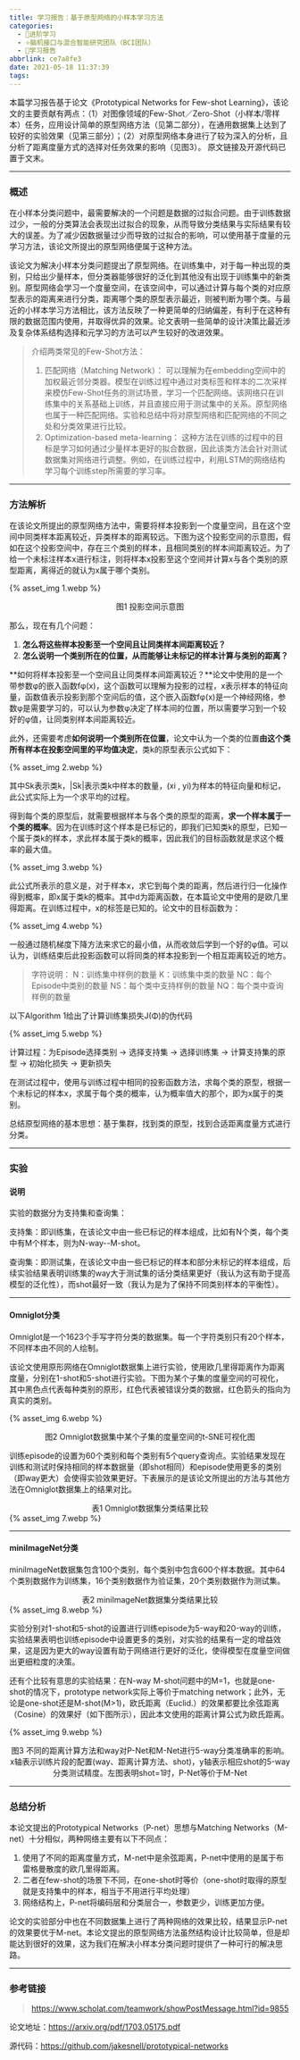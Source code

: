 ```yaml
---
title: 学习报告：基于原型网络的小样本学习方法
categories:
  - 🌙进阶学习
  - ⭐脑机接口与混合智能研究团队（BCI团队）
  - 💫学习报告
abbrlink: ce7a8fe3
date: 2021-05-18 11:37:39
tags:
---
```


本篇学习报告基于论文《Prototypical Networks for Few-shot Learning》，该论文的主要贡献有两点：（1）对图像领域的Few-Shot／Zero-Shot（小样本/零样本）任务，应用设计简单的原型网络方法（见第二部分），在通用数据集上达到了较好的实验效果（见第三部分）；（2）对原型网络本身进行了较为深入的分析，且分析了距离度量方式的选择对任务效果的影响（见图3）。 原文链接及开源代码已置于文末。

<!--more-->

***

### 概述

在小样本分类问题中，最需要解决的一个问题是数据的过拟合问题。由于训练数据过少，一般的分类算法会表现出过拟合的现象，从而导致分类结果与实际结果有较大的误差。为了减少因数据量过少而导致的过拟合的影响，可以使用基于度量的元学习方法，该论文所提出的原型网络便属于这种方法。

该论文为解决小样本分类问题提出了原型网络。在训练集中，对于每一种出现的类别，只给出少量样本，但分类器能够很好的泛化到其他没有出现于训练集中的新类别。原型网络会学习一个度量空间，在该空间中，可以通过计算与每个类的对应原型表示的距离来进行分类，距离哪个类的原型表示最近，则被判断为哪个类。与最近的小样本学习方法相比，该方法反映了一种更简单的归纳偏差，有利于在这种有限的数据范围内使用，并取得优异的效果。论文表明一些简单的设计决策比最近涉及复杂体系结构选择和元学习的方法可以产生较好的改进效果。

> 介绍两类常见的Few-Shot方法：
> 1. 匹配网络（Matching Network）：
> 可以理解为在embedding空间中的加权最近邻分类器。模型在训练过程中通过对类标签和样本的二次采样来模仿Few-Shot任务的测试场景，学习一个匹配网络。该网络只在训练集中的关系基础上训练，并且直接应用于测试集中的关系。原型网络也属于一种匹配网络。实验和总结中将对原型网络和匹配网络的不同之处和分类效果进行比较。
> 2. Optimization-based meta-learning：
> 这种方法在训练的过程中的目标是学习如何通过少量样本更好的拟合数据，因此该类方法会针对测试数据集对网络进行调整。例如，在训练过程中，利用LSTM的网络结构学习每个训练step所需要的学习率。

***

### 方法解析

在该论文所提出的原型网络方法中，需要将样本投影到一个度量空间，且在这个空间中同类样本距离较近，异类样本的距离较远。下图为这个投影空间的示意图，假如在这个投影空间中，存在三个类别的样本，且相同类别的样本间距离较近。为了给一个未标注样本x进行标注，则将样本x投影至这个空间并计算x与各个类别的原型距离，离得近的就认为x属于哪个类别。

{% asset_img 1.webp %}
<div align='center'>图1 投影空间示意图</div>

那么，现在有几个问题：
1. **怎么将这些样本投影至一个空间且让同类样本间距离较近？**
2. **怎么说明一个类别所在的位置，从而能够让未标记的样本计算与类别的距离？**

**如何将样本投影至一个空间且让同类样本间距离较近？**论文中使用的是一个带参数φ的嵌入函数fφ(x)，这个函数可以理解为投影的过程，x表示样本的特征向量，函数值表示投影到那个空间后的值，这个嵌入函数fφ(x)是一个神经网络，参数φ是需要学习的，可以认为参数φ决定了样本间的位置，所以需要学习到一个较好的φ值，让同类别样本间距离较近。

此外，还需要考虑**如何说明一个类别所在位置**，论文中认为一个类的位置**由这个类所有样本在投影空间里的平均值决定**，类k的原型表示公式如下：

{% asset_img 2.webp %}

其中Sk表示类k，|Sk|表示类k中样本的数量，(xi , yi)为样本的特征向量和标记，此公式实际上为一个求平均的过程。

得到每个类的原型后，就需要根据样本与各个类的原型的距离，**求一个样本属于一个类的概率**。因为在训练时这个样本是已标记的，即我们已知类k的原型，已知一个属于类k的样本，求此样本属于类k的概率，因此我们的目标函数就是求这个概率的最大值。

{% asset_img 3.webp %}

此公式所表示的意义是，对于样本x，求它到每个类的距离，然后进行归一化操作得到概率，即x属于类k的概率。其中d为距离函数，在本篇论文中使用的是欧几里得距离。在训练过程中，x的标签是已知的。论文中的目标函数为：

{% asset_img 4.webp %}

一般通过随机梯度下降方法来求它的最小值，从而收敛后学到一个好的φ值。可以认为，训练结束后此投影函数可以将同类的样本投影到一个相互距离较近的地方。

> 字符说明：
> N：训练集中样例的数量
> K：训练集中类的数量
> NC：每个Episode中类别的数量
> NS：每个类中支持样例的数量
> NQ：每个类中查询样例的数量

以下Algorithm 1给出了计算训练集损失J(Φ)的伪代码

{% asset_img 5.webp %}

计算过程：为Episode选择类别 → 选择支持集 → 选择训练集 → 计算支持集的原型 → 初始化损失 → 更新损失 

在测试过程中，使用与训练过程中相同的投影函数方法，求每个类的原型，根据一个未标记的样本x，求属于每个类的概率，认为概率值大的那个，即为x属于的类别。

总结原型网络的基本思想：基于集群，找到类的原型，找到合适距离度量方式进行分类。

***

### 实验

#### 说明

实验的数据分为支持集和查询集：

支持集：即训练集，在该论文中由一些已标记的样本组成，比如有N个类，每个类中有M个样本，则为N-way--M-shot。

查询集：即测试集，在该论文中由一些已标记的样本和部分未标记的样本组成，后续实验结果表明训练集的way大于测试集的话分类结果更好（我认为这有助于提高模型的泛化性），而shot最好一致（我认为是为了保持不同类别样本的平衡性）。

***

#### Omniglot分类

Omniglot是一个1623个手写字符分类的数据集。每一个字符类别只有20个样本，不同样本由不同的人绘制。

该论文使用原形网络在Omniglot数据集上进行实验，使用欧几里得距离作为距离度量，分别在1-shot和5-shot进行实验。下图为某个子集的度量空间的可视化，其中黑色点代表每种类别的原形，红色代表被错误分类的数据，红色箭头的指向为真实的类别。

{% asset_img 6.webp %}
<div align='center'>图2 Omniglot数据集中某个子集的度量空间的t-SNE可视化图</div>

训练episode的设置为60个类别和每个类别有5个query查询点。实验结果发现在训练和测试时保持相同的样本数据量（即shot相同）和episode使用更多的类别（即way更大）会使得实验效果更好。下表展示的是该论文所提出的方法与其他方法在Omniglot数据集上的结果对比。

<div align='center'>表1 Omniglot数据集分类结果比较</div>
{% asset_img 7.webp %}

***

#### miniImageNet分类

minilmageNet数据集包含100个类别，每个类别中包含600个样本数据。其中64个类别数据作为训练集，16个类别数据作为验证集，20个类别数据作为测试集。

<div align='center'>表2 miniImageNet数据集分类结果比较</div>
{% asset_img 8.webp %}

实验分别对1-shot和5-shot的设置进行训练episode为5-way和20-way的训练，实验结果表明也训练episode中设置更多的类别，对实验的结果有一定的增益效果，这是因为更大的way设置有助于网络进行更好的泛化，使得模型在度量空间做出更细粒度的决策。

还有个比较有意思的实验结果：在N-way M-shot问题中的M=1，也就是one-shot的情况下，prototype network实际上等价于matching network；此外，无论是one-shot还是M-shot(M>1)，欧氏距离（Euclid.）的效果都要比余弦距离（Cosine）的效果好（如下图所示），因此本文使用的距离计算公式为欧氏距离。

{% asset_img 9.webp %}
<div align='center'>图3 不同的距离计算方法和way对P-Net和M-Net进行5-way分类准确率的影响。x轴表示训练片段的配置(way、距离计算方法、shot)，y轴表示相应shot的5-way分类测试精度。左图表明shot=1时，P-Net等价于M-Net</div>

***

### 总结分析

本论文提出的Prototypical Networks（P-net）思想与Matching Networks（M-net）十分相似，两种网络主要有以下不同点：
1. 使用了不同的距离度量方式，M-net中是余弦距离，P-net中使用的是属于布雷格曼散度的欧几里得距离。
2. 二者在few-shot的场景下不同，在one-shot时等价（one-shot时取得的原型就是支持集中的样本，相当于不用进行平均处理）
3. 网络结构上，P-net将编码层和分类层合一，参数更少，训练更加方便。

论文的实验部分中也在不同数据集上进行了两种网络的效果比较，结果显示P-net的效果要优于M-net。本论文提出的原型网络方法虽然结构设计比较简单，但是却能达到很好的效果，这为我们在解决小样本分类问题时提供了一种可行的解决思路。

***

### 参考链接

> <https://www.scholat.com/teamwork/showPostMessage.html?id=9855>

论文地址：<https://arxiv.org/pdf/1703.05175.pdf>

源代码：<https://github.com/jakesnell/prototypical-networks>
